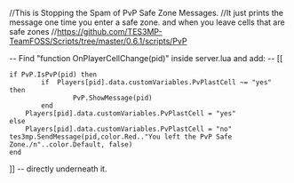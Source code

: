 //This is Stopping the Spam of PvP Safe Zone Messages.
//It just prints the message one time you enter a safe zone. and when you leave cells that are safe zones
//https://github.com/TES3MP-TeamFOSS/Scripts/tree/master/0.6.1/scripts/PvP

-- Find "function OnPlayerCellChange(pid)" inside server.lua and add:
-- [[

    if PvP.IsPvP(pid) then
            if  Players[pid].data.customVariables.PvPlastCell ~= "yes" then
                    PvP.ShowMessage(pid) 
            end 
        Players[pid].data.customVariables.PvPlastCell = "yes"
    else
        Players[pid].data.customVariables.PvPlastCell = "no"
    tes3mp.SendMessage(pid,color.Red.."You left the PvP Safe Zone./n"..color.Default, false)
    end

]]
-- directly underneath it.